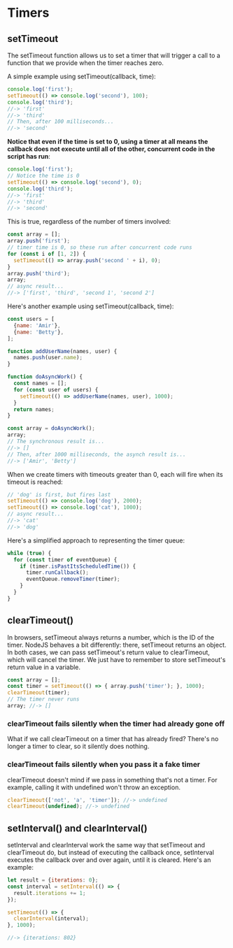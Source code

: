 # Timers

## setTimeout

The setTimeout function allows us to set a timer that will trigger a call to a function that we provide when the timer reaches zero. 

A simple example using setTimeout(callback, time):

```js
console.log('first');
setTimeout(() => console.log('second'), 100);
console.log('third');
//-> 'first'
//-> 'third'
// Then, after 100 milliseconds...
//-> 'second'
```

**Notice that even if the time is set to 0, using a timer at all means the callback does not execute until all of the other, concurrent code in the script has run**:

```js
console.log('first');
// Notice the time is 0
setTimeout(() => console.log('second'), 0);
console.log('third');
//-> 'first'
//-> 'third'
//-> 'second'
```

This is true, regardless of the number of timers involved:

```js
const array = [];
array.push('first');
// timer time is 0, so these run after concurrent code runs
for (const i of [1, 2]) {
  setTimeout(() => array.push('second ' + i), 0);
}
array.push('third');
array;
// async result...
//-> ['first', 'third', 'second 1', 'second 2']
```

Here's another example using setTimeout(callback, time):

```js
const users = [
  {name: 'Amir'},
  {name: 'Betty'},
];

function addUserName(names, user) {
  names.push(user.name);
}

function doAsyncWork() {
  const names = [];
  for (const user of users) {
    setTimeout(() => addUserName(names, user), 1000);
  }
  return names;
}

const array = doAsyncWork();
array;
// The synchronous result is...
//-> []
// Then, after 1000 milliseconds, the asynch result is...
//-> ['Amir', 'Betty']
```

 When we create timers with timeouts greater than 0, each will fire when its timeout is reached:

```js
// 'dog' is first, but fires last
setTimeout(() => console.log('dog'), 2000);
setTimeout(() => console.log('cat'), 1000);
// async result...
//-> 'cat'
//-> 'dog'
 ```

Here's a simplified approach to representing the timer queue:

```js
while (true) {
  for (const timer of eventQueue) {
    if (timer.isPastItsScheduledTime()) {
      timer.runCallback();
      eventQueue.removeTimer(timer);
    }
  }
}
```

## clearTimeout()

In browsers, setTimeout always returns a number, which is the ID of the timer. NodeJS behaves a bit differently: there, setTimeout returns an object. In both cases, we can pass setTimeout's return value to clearTimeout, which will cancel the timer. We just have to remember to store setTimeout's return value in a variable.

```js
const array = [];
const timer = setTimeout(() => { array.push('timer'); }, 1000);
clearTimeout(timer);
// The timer never runs
array; //-> []
```

### clearTimeout fails silently when the timer had already gone off

What if we call clearTimeout on a timer that has already fired? There's no longer a timer to clear, so it silently does nothing.

### clearTimeout fails silently when you pass it a fake timer 

clearTimeout doesn't mind if we pass in something that's not a timer. For example, calling it with undefined won't throw an exception.

```js
clearTimeout(['not', 'a', 'timer']); //-> undefined
clearTimeout(undefined); //-> undefined
```

## setInterval() and clearInterval()

setInterval and clearInterval work the same way that setTimeout and clearTimeout do, but instead of executing the callback once, setInterval executes the callback over and over again, until it is cleared. Here's an example:

```js
let result = {iterations: 0};
const interval = setInterval(() => {
  result.iterations += 1;
});

setTimeout(() => {
  clearInterval(interval);
}, 1000);

//-> {iterations: 802}
```